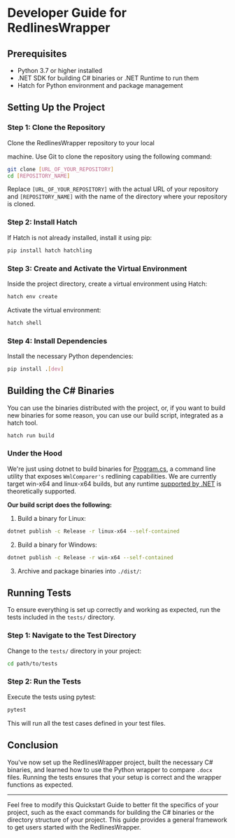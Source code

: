 # Developer Guide for RedlinesWrapper

## Prerequisites

- Python 3.7 or higher installed
- .NET SDK for building C# binaries or .NET Runtime to run them
- Hatch for Python environment and package management

## Setting Up the Project

### Step 1: Clone the Repository

Clone the RedlinesWrapper repository to your local

machine. Use Git to clone the repository using the following command:

```bash
git clone [URL_OF_YOUR_REPOSITORY]
cd [REPOSITORY_NAME]
```

Replace `[URL_OF_YOUR_REPOSITORY]` with the actual URL of your repository and `[REPOSITORY_NAME]` with the name of the directory where your repository is cloned.

### Step 2: Install Hatch

If Hatch is not already installed, install it using pip:

```bash
pip install hatch hatchling
```

### Step 3: Create and Activate the Virtual Environment

Inside the project directory, create a virtual environment using Hatch:

```bash
hatch env create
```

Activate the virtual environment:

```bash
hatch shell
```

### Step 4: Install Dependencies

Install the necessary Python dependencies:

```bash
pip install .[dev]
```

## Building the C# Binaries

You can use the binaries distributed with the project, or, if you want to build new binaries for some reason, you can
use our build script, integrated as a hatch tool. 

```bash
hatch run build
```

### Under the Hood

We're just using dotnet to build binaries for [Program.cs](csproj/Program.cs), a command line utility that exposes 
`WmlComparer's` redlining capabilities. We are currently target win-x64 and linux-x64 builds, but any runtime
[supported by .NET](https://learn.microsoft.com/en-us/dotnet/core/rid-catalog) is theoretically supported. 

**Our build script does the following:**

1. Build a binary for Linux:

```bash
dotnet publish -c Release -r linux-x64 --self-contained
```

2. Build a binary for Windows:

```bash
dotnet publish -c Release -r win-x64 --self-contained
```

3. Archive and package binaries into `./dist/`:


## Running Tests

To ensure everything is set up correctly and working as expected, run the tests included in the `tests/` directory.

### Step 1: Navigate to the Test Directory

Change to the `tests/` directory in your project:

```bash
cd path/to/tests
```

### Step 2: Run the Tests

Execute the tests using pytest:

```bash
pytest
```

This will run all the test cases defined in your test files.

## Conclusion

You've now set up the RedlinesWrapper project, built the necessary C# binaries, and learned how to use the Python wrapper to compare `.docx` files. Running the tests ensures that your setup is correct and the wrapper functions as expected.

---

Feel free to modify this Quickstart Guide to better fit the specifics of your project, such as the exact commands for building the C# binaries or the directory structure of your project. This guide provides a general framework to get users started with the RedlinesWrapper.